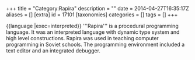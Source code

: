 +++
title = "Category:Rapira"
description = ""
date = 2014-04-27T16:35:17Z
aliases = []
[extra]
id = 17101
[taxonomies]
categories = []
tags = []
+++

{{language
|exec=interpreted}}
'''Rapira''' is a procedural programming language. It was an interpreted language with dynamic type system and high level constructions. Rapira was used in teaching computer programming in Soviet schools. The programming environment included a text editor and an integrated debugger.
